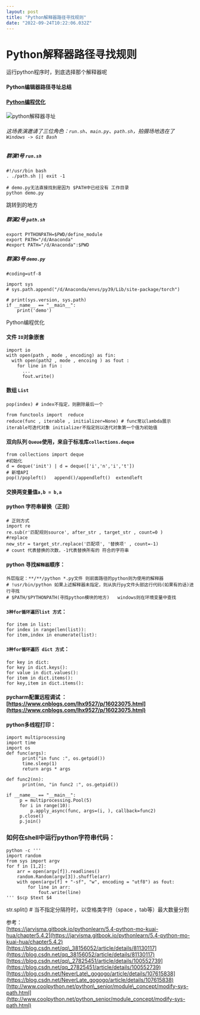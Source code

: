 ```yaml
---
layout: post
title: "Python解释器路径寻找规则"
date: "2022-09-24T10:22:06.032Z"
---
```

Python解释器路径寻找规则
===============

运行python程序时，到底选择那个解释器呢

#### Python编辑器路径寻址总结

#### [Python编程优化](#program)

![python解释器寻址](https://img2022.cnblogs.com/blog/1878009/202207/1878009-20220726174331837-1309478012.png)

###### 这场表演邀请了三位角色：`run.sh`、`main.py`、`path.sh`，拍摄场地选在了 `Windows -> Git Bash`

##### 群演1号 `run.sh`

    #!/usr/bin bash
    . ./path.sh || exit -1
    
    # demo.py无法直接找到是因为 $PATH中已经没有 工作目录
    python demo.py
    

跳转到的地方

##### 群演2号 `path.sh`

    export PYTHONPATH=$PWD/define_module
    export PATH="/d/Anaconda"
    #export PATH="/d/Anaconda":$PWD
    

##### 群演3号 `demo.py`

    #coding=utf-8
    
    import sys
    # sys.path.append("/d/Anaconda/envs/py39/Lib/site-package/torch")
    
    # print(sys.version, sys.path)
    if __name__ == "__main__":
        print('demo')
    

Python编程优化

#### 文件 `IO`对象嵌套

    import io
    with open(path , mode , encoding) as fin: 
      with open(path2 , mode , encoing ) as fout :
        for line in fin :
          ...
          fout.write()
    

#### 数组 `List`

    pop(index) # index不指定，则删除最后一个
    
    from functools import  reduce
    reduce(func , iterable , initializer=None) # func常以lambda展示  iterable可迭代对象 initializer不指定则以迭代对象第一个值为初始值
    

#### 双向队列 `Queue`使用，来自于标准库`collections.deque`

    from collections import deque
    #初始化
    d = deque('init') | d = deque(['i','n','i','t'])
    # 新增API
    pop()/popleft()   append()/appendleft()  extendleft  
    

#### 交换两变量值`a,b = b,a`

#### python 字符串替换（正则）

    # 正则方式
    import re 
    re.sub(r'匹配规则source', after_str , target_str , count=0 )
    #replace
    new_str = target_str.replace('匹配项', '替换项' , count=-1)
    # count 代表替换的次数，-1代表替换所有的 符合的字符串
    

#### python 寻找`解释器`顺序：

    外层指定：**/**/python *.py文件 则前面路径的python则为使用的解释器
    # !usr/bin/python 如果上述解释器未指定，则从执行py文件头部这行代码(如果有的话)进行寻找
    # $PATH/$PYTHONPATH(寻找python模块的地方)   windows则在环境变量中查找
    

#### `3种for循环遍历list 方式`：

    for item in list:
    for index in range(len(list)):
    for item,index in enumerate(list):
    

#### `3种for循环遍历 dict 方式`：

    for key in dict:
    for key in dict.keys():
    for value in dict.values():
    for item in dict.items():
    for key,item in dict.items():
    

#### pycharm配置远程调试 ： [https://www.cnblogs.com/lhx9527/p/16023075.html](https://www.cnblogs.com/lhx9527/p/16023075.html)

#### python多线程打印：

    import multiprocessing
    import time
    import os
    def func(args):
          print("in func :", os.getpid())
          time.sleep(1)
          return args * args
    
    def func2(nn):
          print(nn, "in func2 :", os.getpid())
    
    if __name__ == "__main__":
         p = multiprocessing.Pool(5)
         for i in range(10):
             p.apply_async(func, args=(i, ), callback=func2)
         p.close()
         p.join()
    

### 如何在shell中运行python字符串代码：

    python -c '''
    import random
    from sys import argv
    for f in [1,2]:
        arr = open(argv[f]).readlines()
        random.Random(argv[3]).shuffle(arr)
        with open(argv[f] + "-sf", "w", encoding = "utf8") as fout:
            for line in arr:
                fout.write(line)
    ''' $scp $text $4
    

str.split() # 当不指定分隔符时，以空格类字符（space ，tab等）最大数量分割

参考：  
[https://jarvisma.gitbook.io/pythonlearn/5.4-python-mo-kuai-hua/chapter5.4.2](https://jarvisma.gitbook.io/pythonlearn/5.4-python-mo-kuai-hua/chapter5.4.2)  
[https://blog.csdn.net/qq\_38156052/article/details/81130117](https://blog.csdn.net/qq_38156052/article/details/81130117)  
[https://blog.csdn.net/qq\_27825451/article/details/100552739](https://blog.csdn.net/qq_27825451/article/details/100552739)  
[https://blog.csdn.net/NeverLate\_gogogo/article/details/107615838](https://blog.csdn.net/NeverLate_gogogo/article/details/107615838)  
[http://www.coolpython.net/python\_senior/module\_concept/modify-sys-path.html](http://www.coolpython.net/python_senior/module_concept/modify-sys-path.html)